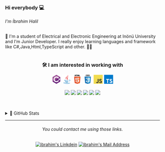 ### Hi everybody 💻 
###### I'm İbrahim Halil
💬  I'm a student of Electrical and Electronic Engineering at Inönü University and I'm Junior Developer. I really enjoy learning languages and framework like C#,Java,Html,TypeScript and other. 👨‍💻 
<br/> <br/>
<h3 align="center"> 🛠 I am interested in working with </h3>
<p align="center">
<img src="https://raw.githubusercontent.com/devicons/devicon/master/icons/csharp/csharp-original.svg" alt="c#" width="30" height="30"/> 
  <img src="https://raw.githubusercontent.com/devicons/devicon/master/icons/java/java-original.svg" alt="java" width="30" height="30"/>
<img src="https://raw.githubusercontent.com/devicons/devicon/master/icons/html5/html5-original-wordmark.svg" alt="html5" width="30" height="30"/> 
<img src="https://raw.githubusercontent.com/devicons/devicon/master/icons/css3/css3-original-wordmark.svg" alt="css3" width="30" height="30"/> 
  <img src="https://raw.githubusercontent.com/devicons/devicon/master/icons/javascript/javascript-original.svg" alt="css3" width="30" height="30"/> 
  <img src="https://raw.githubusercontent.com/devicons/devicon/master/icons/typescript/typescript-original.svg" alt="typescript" width="30" height="30"/>
 <br/> <br/>
<img src="https://img.shields.io/badge/Angular-black?style=for-the-badge&logo=angular&logoColor=white" ></img>
<img src="https://img.shields.io/badge/React-black?style=for-the-badge&logo=react&logoColor=white"></img>
<img src="https://img.shields.io/badge/Bootstrap-black?style=for-the-badge&logo=bootstrap&logoColor=white"></img>
<img src="https://img.shields.io/badge/.NET-black?style=for-the-badge&logo=.net&logoColor=white"></img>
<img src="https://img.shields.io/badge/Microsoft_SQL_Server-black?style=for-the-badge&logo=microsoft-sql-server&logoColor=white"></img>
<img src="https://img.shields.io/badge/GitHub-black?style=for-the-badge&logo=GitHub&logoColor=white%22%3E"></img>
</p>
<br/><br/>

 <details>
   <summary> 🌟 GitHub Stats</summary>
  
### [![Github](https://img.shields.io/github/followers/ibrahimhalil-isik?label=Follow&style=social)](https://github.com/ibrahimhalil-isik)

![ibrahim's github stats](https://github-readme-stats.vercel.app/api?username=ibrahimhalil-isik&show_icons=true&theme=dark) ![Top Langs](https://github-readme-stats.vercel.app/api/top-langs/?username=ibrahimhalil-isik&theme=tokyonight)
</details>

-------------------------------------------------------------------------------

<h6 align="center">You could contact me using those links.</h6>
<p align="center">
  <a href="https://www.linkedin.com/in/ibrahim-halil-isik/" target="_blank" rel="nofollow"><img alt="ibrahim's Linkdein" src="https://img.shields.io/badge/LinkedIn-0077B5?style=for-the-badge&logo=linkedin&logoColor=white" /></a>
  <a href="mailto:ibrahimh.isik0272@gmail.com" target="_blank" rel="nofollow"><img alt="ibrahim's Mail Address" src="https://img.shields.io/badge/Gmail-D14836?style=for-the-badge&logo=gmail&logoColor=white" /></a>
 </p>


<!-- ### Hi there 👋

## [![Github](https://img.shields.io/github/followers/ibrahimhalil-isik?label=Follow&style=social)](https://github.com/ibrahimhalil-isik)

**ibrahimhalil-isik/ibrahimhalil-isik** is a ✨ _special_ ✨ repository because its `README.md` (this file) appears on your GitHub profile.

Here are some ideas to get you started:

- 🔭 I’m currently working on ...
- 🌱 I’m currently learning ...
- 👯 I’m looking to collaborate on ...
- 🤔 I’m looking for help with ...
- 💬 Ask me about ...
- 📫 How to reach me: ...
- 😄 Pronouns: ...
- ⚡ Fun fact: ...
-   ## Contact Me 📧
  
- [![Gmail Badge](https://img.shields.io/badge/Gmail-D14836?style=for-the-badge&logo=gmail&logoColor=white)]() ibrahimh.isik0272@gmail.com 
- [![Linkedin Badge](https://img.shields.io/badge/ibrahimhalil.isik-follow%20on%20linkedin-black?style=for-the-badge&logo=linkedin)](https://www.linkedin.com/in/ibrahim-halil-isik/)




  - ![Java](https://img.shields.io/badge/-Java-333333?style=flat&logo=java)
  ![C#](https://img.shields.io/badge/C%23-%20-333333?style=flat&logo=csharp)
  ![C++](https://img.shields.io/badge/-C++-333333?style=flat&logo=cpp)
  
  
  - ![JavaScript](https://img.shields.io/badge/-JavaScript-333333?style=flat&logo=javascript)
  ![HTML5](https://img.shields.io/badge/-HTML5-333333?style=flat&logo=HTML5)
  ![CSS](https://img.shields.io/badge/-CSS-333333?style=flat&logo=CSS3&logoColor=1572B6)
  ![Angular](https://img.shields.io/badge/-Angular-333333?style=flat&logo=angular)
  ![Bootstrap](https://img.shields.io/badge/-Bootstrap-333333?style=flat&logo=bootstrap&logoColor=563D7C)
- 
-->
